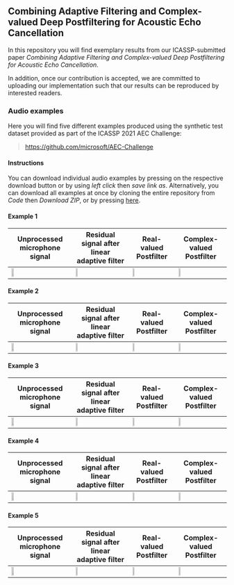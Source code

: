 ## Combining Adaptive Filtering and Complex-valued Deep Postfiltering for Acoustic Echo Cancellation 

In this repository you will find exemplary results from our ICASSP-submitted paper *Combining Adaptive Filtering and Complex-valued Deep Postfiltering for Acoustic Echo Cancellation*. 

In addition, once our contribution is accepted, we are committed to uploading our implementation such that our results can be reproduced by interested readers. 


### Audio examples 

Here you will find five different examples produced using the synthetic test dataset provided as part of the ICASSP 2021 AEC Challenge:
> https://github.com/microsoft/AEC-Challenge

#### Instructions
You can download individual audio examples by pressing on the respective download button or by using *left click* then *save link as*. 
Alternatively, you can download all examples at once by cloning the entire repository from *Code* then *Download ZIP*, or by pressing [here](https://github.com/LMSAudio/Complex_PF/archive/main.zip).

#### Example 1
 Unprocessed microphone signal | Residual signal after linear adaptive filter | Real-valued Postfilter | Complex-valued Postfilter 
 ----------------------------- | -------------------------------------------- | ---------------------- | ------------------------- 
[<img src="https://cdn.iconscout.com/icon/premium/png-256-thumb/download-button-1136559.png" width="20%">](https://github.com/LMSAudio/Complex_PF/raw/main/examples/example1_mic.wav) | [<img src="https://cdn.iconscout.com/icon/premium/png-256-thumb/download-button-1136559.png" width="20%">](https://github.com/LMSAudio/Complex_PF/raw/main/examples/example1_linearFilter.wav) | [<img src="https://cdn.iconscout.com/icon/premium/png-256-thumb/download-button-1136559.png" width="20%">](https://github.com/LMSAudio/Complex_PF/raw/main/examples/example1_realPF.wav) | [<img src="https://cdn.iconscout.com/icon/premium/png-256-thumb/download-button-1136559.png" width="20%">](https://github.com/LMSAudio/Complex_PF/raw/main/examples/example1_complexPF.wav) 

#### Example 2
 Unprocessed microphone signal | Residual signal after linear adaptive filter | Real-valued Postfilter | Complex-valued Postfilter 
 ----------------------------- | -------------------------------------------- | ---------------------- | ------------------------- 
[<img src="https://cdn.iconscout.com/icon/premium/png-256-thumb/download-button-1136559.png" width="20%">](https://github.com/LMSAudio/Complex_PF/raw/main/examples/example2_mic.wav) | [<img src="https://cdn.iconscout.com/icon/premium/png-256-thumb/download-button-1136559.png" width="20%">](https://github.com/LMSAudio/Complex_PF/raw/main/examples/example2_linearFilter.wav) | [<img src="https://cdn.iconscout.com/icon/premium/png-256-thumb/download-button-1136559.png" width="20%">](https://github.com/LMSAudio/Complex_PF/raw/main/examples/example2_realPF.wav) | [<img src="https://cdn.iconscout.com/icon/premium/png-256-thumb/download-button-1136559.png" width="20%">](https://github.com/LMSAudio/Complex_PF/raw/main/examples/example2_complexPF.wav) 

#### Example 3
 Unprocessed microphone signal | Residual signal after linear adaptive filter | Real-valued Postfilter | Complex-valued Postfilter 
 ----------------------------- | -------------------------------------------- | ---------------------- | ------------------------- 
[<img src="https://cdn.iconscout.com/icon/premium/png-256-thumb/download-button-1136559.png" width="20%">](https://github.com/LMSAudio/Complex_PF/raw/main/examples/example3_mic.wav) | [<img src="https://cdn.iconscout.com/icon/premium/png-256-thumb/download-button-1136559.png" width="20%">](https://github.com/LMSAudio/Complex_PF/raw/main/examples/example3_linearFilter.wav) | [<img src="https://cdn.iconscout.com/icon/premium/png-256-thumb/download-button-1136559.png" width="20%">](https://github.com/LMSAudio/Complex_PF/raw/main/examples/example3_realPF.wav) | [<img src="https://cdn.iconscout.com/icon/premium/png-256-thumb/download-button-1136559.png" width="20%">](https://github.com/LMSAudio/Complex_PF/raw/main/examples/example3_complexPF.wav) 

#### Example 4
 Unprocessed microphone signal | Residual signal after linear adaptive filter | Real-valued Postfilter | Complex-valued Postfilter 
 ----------------------------- | -------------------------------------------- | ---------------------- | ------------------------- 
[<img src="https://cdn.iconscout.com/icon/premium/png-256-thumb/download-button-1136559.png" width="20%">](https://github.com/LMSAudio/Complex_PF/raw/main/examples/example4_mic.wav) | [<img src="https://cdn.iconscout.com/icon/premium/png-256-thumb/download-button-1136559.png" width="20%">](https://github.com/LMSAudio/Complex_PF/raw/main/examples/example4_linearFilter.wav) | [<img src="https://cdn.iconscout.com/icon/premium/png-256-thumb/download-button-1136559.png" width="20%">](https://github.com/LMSAudio/Complex_PF/raw/main/examples/example4_realPF.wav) | [<img src="https://cdn.iconscout.com/icon/premium/png-256-thumb/download-button-1136559.png" width="20%">](https://github.com/LMSAudio/Complex_PF/raw/main/examples/example4_complexPF.wav) 

#### Example 5
 Unprocessed microphone signal | Residual signal after linear adaptive filter | Real-valued Postfilter | Complex-valued Postfilter 
 ----------------------------- | -------------------------------------------- | ---------------------- | ------------------------- 
[<img src="https://cdn.iconscout.com/icon/premium/png-256-thumb/download-button-1136559.png" width="20%">](https://github.com/LMSAudio/Complex_PF/raw/main/examples/example5_mic.wav) | [<img src="https://cdn.iconscout.com/icon/premium/png-256-thumb/download-button-1136559.png" width="20%">](https://github.com/LMSAudio/Complex_PF/raw/main/examples/example5_linearFilter.wav) | [<img src="https://cdn.iconscout.com/icon/premium/png-256-thumb/download-button-1136559.png" width="20%">](https://github.com/LMSAudio/Complex_PF/raw/main/examples/example5_realPF.wav) | [<img src="https://cdn.iconscout.com/icon/premium/png-256-thumb/download-button-1136559.png" width="20%">](https://github.com/LMSAudio/Complex_PF/raw/main/examples/example5_complexPF.wav) 
